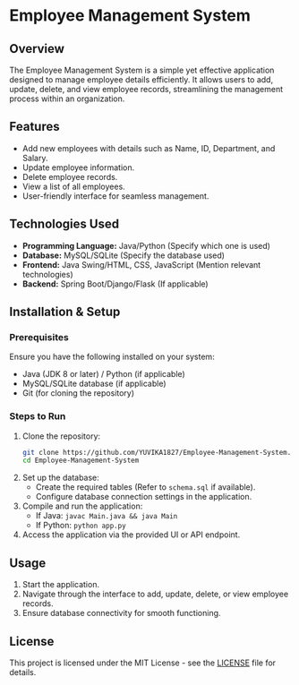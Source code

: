 # Employee Management System

## Overview
The Employee Management System is a simple yet effective application designed to manage employee details efficiently. It allows users to add, update, delete, and view employee records, streamlining the management process within an organization.

## Features
- Add new employees with details such as Name, ID, Department, and Salary.
- Update employee information.
- Delete employee records.
- View a list of all employees.
- User-friendly interface for seamless management.

## Technologies Used
- **Programming Language:** Java/Python (Specify which one is used)
- **Database:** MySQL/SQLite (Specify the database used)
- **Frontend:** Java Swing/HTML, CSS, JavaScript (Mention relevant technologies)
- **Backend:** Spring Boot/Django/Flask (If applicable)

## Installation & Setup
### Prerequisites
Ensure you have the following installed on your system:
- Java (JDK 8 or later) / Python (if applicable)
- MySQL/SQLite database (if applicable)
- Git (for cloning the repository)

### Steps to Run
1. Clone the repository:
   ```sh
   git clone https://github.com/YUVIKA1827/Employee-Management-System.git
   cd Employee-Management-System
   ```
2. Set up the database:
   - Create the required tables (Refer to `schema.sql` if available).
   - Configure database connection settings in the application.
3. Compile and run the application:
   - If Java: `javac Main.java && java Main`
   - If Python: `python app.py`
4. Access the application via the provided UI or API endpoint.

## Usage
1. Start the application.
2. Navigate through the interface to add, update, delete, or view employee records.
3. Ensure database connectivity for smooth functioning.


## License
This project is licensed under the MIT License - see the [LICENSE](LICENSE) file for details.
